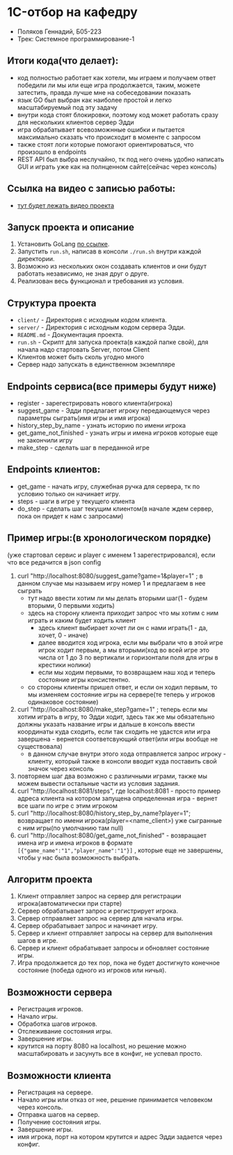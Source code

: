 # 1C-отбор на кафедру

- Поляков Геннадий, Б05-223
- Трек: Системное программирование-1

## Итоги кода(что делает):
- код полностью работает как хотели, мы играем и получаем ответ победили ли мы или еще игра продолжается, таким, можете затестить, правда лучше мне на собеседовании показать
- язык GO был выбран как наиболее простой и легко масштабируемый под эту задачу
- внутри кода стоят блокировки, поэтому код может работать сразу для нескольких клиентов сервер Эдди
- игра обрабатывает всевозможнные ошибки и пытается максимально сказать что происходит в моменте с запросом
- также стоят логи которые помогают ориентироваться, что произошло в endpoints
- REST API был выбра неслучайно, тк под него очень удобно написать GUI и играть уже как на полнценном сайте(сейчас через консоль)

## Ссылка на видео с записью работы:
- [тут будет лежать видео проекта](https://disk.yandex.com/d/u7xZSOKZUpc-5g)

## Запуск проекта и описание

1. Установить GoLang [по ссылке](https://go.dev/doc/install).
2. Запустить `run.sh`, написав в консоли `./run.sh` внутри каждой директории.
3. Возможно из нескольких окон создавать клиентов и они будут работать независимо, не зная друг о друге.
4. Реализован весь функционал и требования из условия.

## Структура проекта

- `client/` - Директория с исходным кодом клиента.
- `server/` - Директория с исходным кодом сервера Эдди.
- `README.md` - Документация проекта.
- `run.sh` - Скрипт для запуска проекта(в каждой папке свой), для начала надо стартовать Server, потом Client
- Клиентов может быть сколь угодно много
- Сервер надо запускать в единственном экземпляре


## Endpoints сервиса(все примеры будут ниже)
- register - зарегестрировать нового клиента(игрока)
- suggest_game - Эдди предлагает игроку передающемуся через параметры сыграть(имя игры и имя игрока)
- history_step_by_name - узнать историю по имени игрока
- get_game_not_finished - узнать игры и имена игроков которые еще не закончили игру
- make_step - сделать шаг в переданной игре

## Endpoints клиентов:
- get_game - начать игру, служебная ручка для сервера, тк по условию только он начинает игру.
- steps - шаги в игре у текущего клиента
- do_step - сделать шаг текущим клиентом(в начале ждем сервер, пока он придет к нам с запросами)

## Пример игры:(в хронологическом порядке)
(уже стартовал сервис и player с именем 1 зарегестрировался), если что все редачится в json config
1) curl "http://localhost:8080/suggest_game?game=1&player=1" ; в данном случае мы называем игру номер 1 и предлагаем в нее сыграть
    * тут надо ввести хотим ли мы делать вторыми шаг(1 - будем вторыми, 0 первыми ходить)
    * здесь на сторону клиента приходит запрос что мы хотим с ним играть и каким будет ходить клиент
       * здесь клиент выбирает хочет ли он с нами играть(1 - да, хочет, 0 - иначе)
       * далее вводится ход игрока, если мы выбрали что в этой игре игрок ходит первым, а мы вторыми(ход во всей игре это числа от 1 до 3 по вертикали и горизонтали поля для игры в крестики нолики)
       * если мы ходим первыми, то возвращаем наш ход и теперь состояние игры консистентно.
    * со стороны клиенты пришел ответ, и если он ходил первым, то мы изменяем состояние игры на сервере(те теперь у игроков одинаковое состояние)
2) curl "http://localhost:8080/make_step?game=1" ; теперь если мы хотим играть в игру, то Эдди ходит, здесь так же мы обязательно должны указать название игры и дальше в консоль ввести координаты куда сходить, если так сходить не удастся или игра завершена - вернется соответсвующий ответ(или игры вообще не существовала)
    * в данном случае внутри этого хода отправляется запрос игроку - клиенту, который также в консоли вводит куда поставить свой значок через консоль
3) повторяем шаг два возможно с различными играми, также мы можем вывести остальные части из условия задания.
4) curl "http://localhost:8081/steps", где localhost:8081 - просто пример адреса клиента на котором запущена определенная игра - вернет все шаги по игре с этим игроком
5) curl "http://localhost:8080/history_step_by_name?player=1"; возвращает по имени игрока(player=<name_client>) уже сыгранные с ним игры(по умолчанию там null)
6) curl "http://localhost:8080/get_game_not_finished" - возвращает имена игр и имена игроков в формате `[{"game_name":"1","player_name":"1"}]` , которые еще не завершены, чтобы у нас была возможность выбрать.


## Алгоритм проекта

1. Клиент отправляет запрос на сервер для регистрации игрока(автоматически при старте)
2. Сервер обрабатывает запрос и регистрирует игрока.
3. Сервер отправляет запрос на сервер для начала игры.
4. Сервер обрабатывает запрос и начинает игру.
5. Сервер и клиент отправляет запросы на сервер для выполнения шагов в игре.
6. Сервер и клиент обрабатывает запросы и обновляет состояние игры.
7. Игра продолжается до тех пор, пока не будет достигнуто конечное состояние (победа одного из игроков или ничья).

## Возможности сервера

- Регистрация игроков.
- Начало игры.
- Обработка шагов игроков.
- Отслеживание состояния игры.
- Завершение игры.
- крутится на порту 8080 на localhost, но решение можно масштабировать и засунуть все в конфиг, не успевал просто.

## Возможности клиента

- Регистрация на сервере.
- Начало игры или отказ от нее, решение принимается человеком через консоль.
- Отправка шагов на сервер.
- Получение состояния игры.
- Завершение игры.
- имя игрока, порт на котором крутится и адрес Эдди задается через конфиг.

